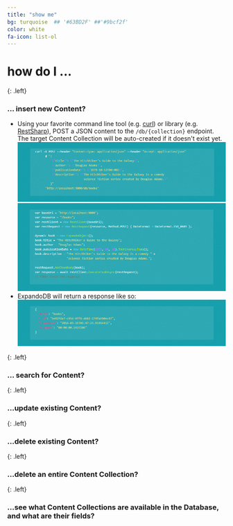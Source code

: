 ```yaml
---
title: "show me"
bg: turquoise  ## '#63BD2F' ##'#9bcf2f'
color: white
fa-icon: list-ol
---
```


# **how do I ...** 

{: .left}
### **... insert new Content?**
- Using your favorite command line tool (e.g. [curl](https://curl.haxx.se)) or library (e.g. [RestSharp](http://restsharp.org/)), POST a JSON content 
  to the `/db/{collection}` endpoint. The target Content Collection will be auto-created if it doesn't exist yet.
  ![curl Insert New](img/curl-insert-new.png)  
  ![RestSharp Insert New](img/restsharp-insert-new.png)
- ExpandoDB will return a response like so:
  ![Insert response](img/insert-response.png)  

{: .left}
### **... search for Content?**

{: .left}
### **...update existing Content?**

{: .left}
### **...delete existing Content?**

{: .left}
### **...delete an entire Content Collection?**

{: .left}
### **...see what Content Collections are available in the Database, and what are their fields?** 